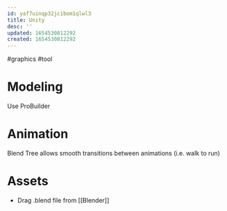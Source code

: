 ```yaml
---
id: yaf7uinqp32jcibom1qlwl3
title: Unity
desc: ''
updated: 1654530812292
created: 1654530812292
---
```

#graphics #tool
# Modeling
Use ProBuilder

# Animation
Blend Tree allows smooth transitions between animations (i.e. walk to run)
# Assets
- Drag .blend file from [[Blender]]
